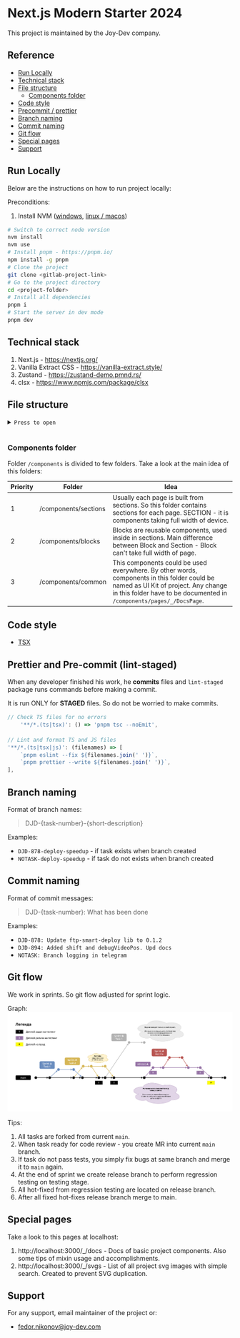 # Next.js Modern Starter 2024

This project is maintained by the Joy-Dev company.

## Reference

-   [Run Locally](#run-locally)
-   [Technical stack](#technical-stack)
-   [File structure](#file-structure)
    -   [Components folder](#components-folder)
-   [Code style](#code-style)
-   [Precommit / prettier](#prettier-and-pre-commit-lint-staged)
-   [Branch naming](#branch-naming)
-   [Commit naming](#commit-naming)
-   [Git flow](#git-flow)
-   [Special pages](#special-pages)
-   [Support](#support)

## Run Locally

Below are the instructions on how to run project locally:

Preconditions:
1. Install NVM ([windows](https://github.com/coreybutler/nvm-windows), [linux / macos](https://github.com/nvm-sh/nvm))

```bash
# Switch to correct node version
nvm install
nvm use
# Install pnpm - https://pnpm.io/
npm install -g pnpm
# Clone the project
git clone <gitlab-project-link>
# Go to the project directory
cd <project-folder>
# Install all dependencies
pnpm i
# Start the server in dev mode
pnpm dev
```

## Technical stack

1. Next.js - https://nextjs.org/
2. Vanilla Extract CSS - https://vanilla-extract.style/
3. Zustand - https://zustand-demo.pmnd.rs/
4. clsx - https://www.npmjs.com/package/clsx

## File structure

<details><summary><code>Press to open</code></summary>

```
.
├── .husky                         Contains tasks for precommit
├── .vscode                        All required plugins are stored here as recommendations
├── @types                         Global types
├── src                            Folder with all sources
│   ├── app                            Folder defining routing of app
│   ├── assets                         Folder with assets, could be imported from code
│   ├── components                     Check "Components folder" chapter
│   │   ├── blocks                         Check "Components folder" chapter
│   │   ├── common                         Check "Components folder" chapter
│   │   └── sections                       Check "Components folder" chapter
│   ├── stores                         Folders with all zustand stores
│   ├── styles                         Folders with all basic vanilla-extract/css styles
│   ├── constants                      Project constants
├── next.config.js                 Config for NextJS
├── next-env.d.ts                  Typing config for NextJS
├── out                            Folder with build
├── package.json                   Yarn package list and config
├── public                         Static files
│   ├── favicon.ico                    Favicon of site
│   └── fonts                          Folder with all fonts
└── README.md                      You are here
```

</details>
<br>

### Components folder

Folder `/components` is divided to few folders. Take a look at the main idea of this folders:

| Priority | Folder               | Idea                                                                                                                                                                                                        |
| -------- | -------------------- | ----------------------------------------------------------------------------------------------------------------------------------------------------------------------------------------------------------- |
| 1        | /components/sections | Usually each page is built from sections. So this folder contains sections for each page. SECTION - it is components taking full width of device.                                                           |
| 2        | /components/blocks   | Blocks are reusable components, used inside in sections. Main difference between Block and Section - Block can't take full width of page.                                                                   |
| 3        | /components/common   | This components could be used everywhere. By other words, components in this folder could be named as UI Kit of project. Any change in this folder have to be documented in `/components/pages/_/DocsPage`. |

## Code style

-   [TSX](./README/jsx-codestyle.md)

## Prettier and Pre-commit (lint-staged)

When any developer finished his work, he **commits** files and `lint-staged` package runs commands before making a commit.

It is run ONLY for **STAGED** files. So do not be worried to make commits.

```js
// Check TS files for no errors
	'**/*.(ts|tsx)': () => 'pnpm tsc --noEmit',

// Lint and format TS and JS files
'**/*.(ts|tsx|js)': (filenames) => [
    `pnpm eslint --fix ${filenames.join(' ')}`,
    `pnpm prettier --write ${filenames.join(' ')}`,
],
```

## Branch naming

Format of branch names:

> DJD-{task-number}-{short-description}

Examples:

-   `DJD-878-deploy-speedup` - if task exists when branch created
-   `NOTASK-deploy-speedup` - if task do not exists when branch created

## Commit naming

Format of commit messages:

> DJD-{task-number}: What has been done

Examples:

-   `DJD-878: Update ftp-smart-deploy lib to 0.1.2`
-   `DJD-894: Added shift and debugVideoPos. Upd docs`
-   `NOTASK: Branch logging in telegram`

## Git flow

We work in sprints. So git flow adjusted for sprint logic.

Graph:
![git graph](README/git-hub-release-flow.png)

Tips:

1. All tasks are forked from current `main`.
2. When task ready for code review - you create MR into current `main` branch.
3. If task do not pass tests, you simply fix bugs at same branch and merge it to `main` again.
4. At the end of sprint we create release branch to perform regression testing on testing stage.
5. All hot-fixed from regression testing are located on release branch.
6. After all fixed hot-fixes release branch merge to main.

## Special pages

Take a look to this pages at localhost:

1. http://localhost:3000/\_/docs - Docs of basic project components. Also some tips of mixin usage and accomplishments.
2. http://localhost:3000/\_/svgs - List of all project svg images with simple search. Created to prevent SVG duplication.

## Support

For any support, email maintainer of the project or:

-   fedor.nikonov@joy-dev.com

